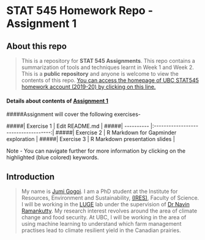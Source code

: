 # STAT 545 Homework Repo - Assignment 1

## About this repo

>This is a repository for **STAT 545 Assignments**. This repo contains a summarization of tools and techniques learnt in Week 1 and Week 2. 
>This is a **public repository** and anyone is welcome to view the contents of this repo. 
>[You can access the homepage of UBC STAT545 homework account (2019-20) by clicking on this line.](https://github.com/STAT545-UBC-hw-2019-20)

#### Details about contents of [Assignment 1](https://stat545.stat.ubc.ca/evaluation/hw01/hw01/)
#####Assignment will cover the following exercises-

#####| Exercise 1 | Edit README.md                       |
#####| ---------- |:------------------------------------:|
#####| Exercise 2 | R Markdown for Gapminder exploration |
#####| Exercise 3 | R Markdown presentation slides       |  

Note - You can navigate further for more information by clicking on the highlighted (blue colored) keywords.

## Introduction 

>My name is [Jumi Gogoi](https://ca.linkedin.com/in/jumi-gogoi?trk=people_directory). I am a PhD student at the Institute for Resources, Environment and Sustainability, [(IRES)](http://ires.ubc.ca/), Faculty of Science. 
>I will be working in the [LUGE](http://www.ramankuttylab.com/) lab under the supervision of [Dr Navin Ramankutty](https://ires.ubc.ca/person/navin-ramankutty/). 
>My research interest revolves around the area of climate change and food security. 
>At UBC, I will be working in the area of using machine learning to understand which farm management practises lead to climate resilient 
yield in the Canadian prairies.


